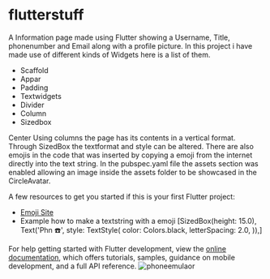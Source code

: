 # flutterstuff

A Information page made using Flutter showing a Username, Title, phonenumber and Email along with a profile picture.
In this project i have made use of different kinds of Widgets here is a list of them.
* Scaffold
* Appar
* Padding
* Textwidgets
* Divider
* Column
* Sizedbox

Center Using columns the page has its contents in a vertical format.
Through SizedBox the textformat and style can be altered.
There are also emojis in the code that was inserted by copying a emoji from the internet directly into the text string.
In the pubspec.yaml file the assets section was enabled allowing an image inside the assets folder to be showcased in the CircleAvatar.


A few resources to get you started if this is your first Flutter project:

- [Emoji Site](https://getemoji.com/)
- Example how to make a textstring with a emoji [SizedBox(height: 15.0),
                Text('Phn ☎️',
                    style: TextStyle(
                      color: Colors.black,
                      letterSpacing: 2.0,
                    )),]

For help getting started with Flutter development, view the
[online documentation](https://docs.flutter.dev/), which offers tutorials,
samples, guidance on mobile development, and a full API reference.
![phoneemulaor](https://github.com/Liander2/FlutterID/assets/150666994/51446f14-1c95-4039-9634-efc321c68fa6)
